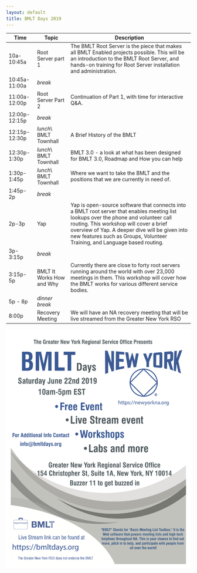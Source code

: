 ```yaml
---
layout: default
title: BMLT Days 2019
---
```


| Time  | Topic   | Description  |
|---|---|---|
| 10a-10:45a  | Root Server part 1  | The BMLT Root Server is the piece that makes all BMLT Enabled projects possible. This will be an introduction to the BMLT Root Server, and hands-on training for Root Server installation and administration. |
| 10:45a-11:00a  | *break* |   | 
| 11:00a-12:00p  | Root Server Part 2  | Continuation of Part 1, with time for interactive Q&A.  | 
| 12:00p-12:15p | *break* |   | 
| 12:15p-12:30p  |  *lunch*\ BMLT Townhall  | A Brief History of the BMLT |
| 12:30p-1:30p  | *lunch*\ BMLT Townhall  | BMLT 3.0 - a look at what has been designed for BMLT 3.0, Roadmap and How you can help |
| 1:30p-1:45p  | *lunch*\ BMLT Townhall  | Where we want to take the BMLT and the positions that we are currently in need of.  | 
| 1:45p-2p  | *break* |   | 
| 2p-3p  | Yap  | Yap is open-source software that connects into a BMLT root server that enables meeting list lookups over the phone and volunteer call routing.   This workshop will cover a brief overview of Yap.  A deeper dive will be given into new features such as Groups, Volunteer Training, and Language based routing.    | 
| 3p-3:15p  | *break* |   | 
| 3:15p-5p  | BMLT It Works How and Why  | Currently there are close to forty root servers running around the world with over 23,000 meetings in them. This workshop will cover how the BMLT works for various different service bodies. |
| 5p - 8p | *dinner break* 
| 8:00p | Recovery Meeting | We will have an NA recovery meeting that will be live streamed from the Greater New York RSO  | 

![flyer](flyer.png "Flyer")

